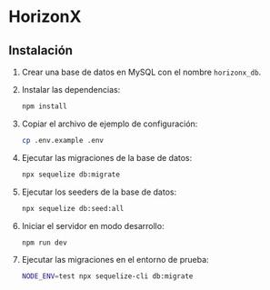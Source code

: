 # HorizonX

## Instalación

1. Crear una base de datos en MySQL con el nombre `horizonx_db`.

2. Instalar las dependencias:

   ```sh
   npm install
   ```

3. Copiar el archivo de ejemplo de configuración:

   ```sh
   cp .env.example .env
   ```

4. Ejecutar las migraciones de la base de datos:

   ```sh
   npx sequelize db:migrate
   ```

5. Ejecutar los seeders de la base de datos:

   ```sh
   npx sequelize db:seed:all
   ```

6. Iniciar el servidor en modo desarrollo:

   ```sh
   npm run dev
   ```

7. Ejecutar las migraciones en el entorno de prueba:
   ```sh
   NODE_ENV=test npx sequelize-cli db:migrate
   ```
